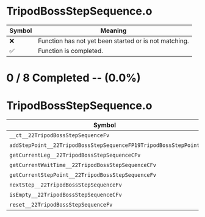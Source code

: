 # TripodBossStepSequence.o
| Symbol | Meaning 
| ------------- | ------------- 
| :x: | Function has not yet been started or is not matching. 
| :white_check_mark: | Function is completed. 


# 0 / 8 Completed -- (0.0%)
# TripodBossStepSequence.o
| Symbol | Decompiled? |
| ------------- | ------------- |
| `__ct__22TripodBossStepSequenceFv` | :x: |
| `addStepPoint__22TripodBossStepSequenceFP19TripodBossStepPoint` | :x: |
| `getCurrentLeg__22TripodBossStepSequenceCFv` | :x: |
| `getCurrentWaitTime__22TripodBossStepSequenceCFv` | :x: |
| `getCurrentStepPoint__22TripodBossStepSequenceFv` | :x: |
| `nextStep__22TripodBossStepSequenceFv` | :x: |
| `isEmpty__22TripodBossStepSequenceCFv` | :x: |
| `reset__22TripodBossStepSequenceFv` | :x: |
